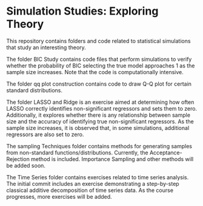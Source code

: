 # Simulation Studies: Exploring Theory 

This repository contains folders and code related to statistical simulations that study an interesting theory.

The folder BIC Study contains code files that perform simulations to verify whether the probability of BIC selecting the true model approaches 1 as the sample size increases. Note that the code is computationally intensive.

The folder qq plot construction contains code to draw Q-Q plot for certain standard distributions. 

The folder LASSO and Ridge is an exercise aimed at determining how often LASSO correctly identifies non-significant regressors and sets them to zero. Additionally, it explores whether there is any relationship between sample size and the accuracy of identifying true non-significant regressors. As the sample size increases, it is observed that, in some simulations, additional regressors are also set to zero. 

The sampling Techniques folder contains methods for generating samples from non-standard functions/distributions. Currently, the Acceptance-Rejection method is included. Importance Sampling and other methods will be added soon.

The Time Series folder contains exercises related to time series analysis. The initial commit includes an exercise demonstrating a step-by-step classical additive decomposition of time series data. As the course progresses, more exercises will be added.  
